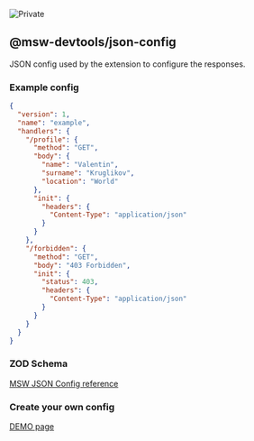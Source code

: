 ![Private](https://img.shields.io/badge/status-private-red?)

## @msw-devtools/json-config

JSON config used by the extension to configure the responses.

### Example config

```json
{
  "version": 1,
  "name": "example",
  "handlers": {
    "/profile": {
      "method": "GET",
      "body": {
        "name": "Valentin",
        "surname": "Kruglikov",
        "location": "World"
      },
      "init": {
        "headers": {
          "Content-Type": "application/json"
        }
      }
    },
    "/forbidden": {
      "method": "GET",
      "body": "403 Forbidden",
      "init": {
        "status": 403,
        "headers": {
          "Content-Type": "application/json"
        }
      }
    }
  }
}
```

### ZOD Schema

[MSW JSON Config reference](./docs/README.md)

### Create your own config

[DEMO page](https://vkruglikov.github.io/msw-devtools-extension/)
